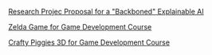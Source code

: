 [Research Projec Proposal for a "Backboned" Explainable AI](proposal/index.md)


[Zelda Game for Game Development Course](zelda_game/index.md)

[Crafty Piggies 3D for Game Development Course](crafty_piggies/index.md)